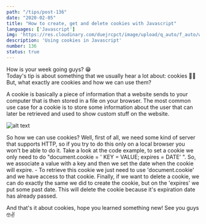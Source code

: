 ```yaml
---
path: "/tips/post-136"
date: "2020-02-05"
title: "How to create, get and delete cookies with Javascript"
languages: ['Javascript']
img: 'https://res.cloudinary.com/duejrcpct/image/upload/q_auto/f_auto/w_1000/v1587971115/tips/136-1_uj3gqb.png'
description: 'Using cookies in Javascript'
number: 136
status: true
---
```


How is your week going guys? 😁  
Today's tip is about something that we usually hear a lot about: cookies 🍪🍪
But, what exactly are cookies and how we can use them?

A cookie is basically a piece of information that a website sends to your computer that is then stored in a file on your browser. The most common use case for a cookie is to store some information about the user that can later be retrieved and used to show custom stuff on the website.


![alt text](https://res.cloudinary.com/duejrcpct/image/upload/q_auto/f_auto/w_1000/v1587971375/tips/136-2_uipnaa.png "Cookies in Javascript")

So how we can use cookies? Well, first of all, we need some kind of server that supports HTTP, so if you try to do this only on a local browser you won't be able to do it.
Take a look at the code example, to set a cookie we only need to do "document.cookie = ' KEY = VALUE; expires = DATE' ". So, we associate a value with a key and then we set the date when the cookie will expire. -
To retrieve this cookie we just need to use 'document.cookie' and we have access to that cookie. Finally, if we want to delete a cookie, we can do exactly the same we did to create the cookie, but on the 'expires' we put some past date. This will delete the cookie because it's expiration date has already passed.

And that's it about cookies, hope you learned something new! See you guys 🤓✌️
